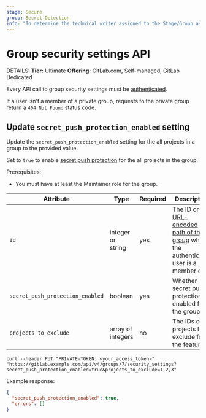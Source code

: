 ```yaml
---
stage: Secure
group: Secret Detection
info: "To determine the technical writer assigned to the Stage/Group associated with this page, see https://handbook.gitlab.com/handbook/product/ux/technical-writing/#assignments"
---
```


# Group security settings API

DETAILS:
**Tier:** Ultimate
**Offering:** GitLab.com, Self-managed, GitLab Dedicated

Every API call to group security settings must be [authenticated](rest/authentication.md).

If a user isn't a member of a private group, requests to the private group return a `404 Not Found` status code.

## Update `secret_push_protection_enabled` setting

Update the `secret_push_protection_enabled` setting for the all projects in a group to the provided value.

Set to `true` to enable [secret push protection](../user/application_security/secret_detection/secret_push_protection/index.md) for the all projects in the group.

Prerequisites:

- You must have at least the Maintainer role for the group.

| Attribute           | Type              | Required   | Description                                                                                                                  |
| ------------------- | ----------------- | ---------- | -----------------------------------------------------------------------------------------------------------------------------|
| `id`                | integer or string | yes        | The ID or [URL-encoded path of the group](rest/index.md#namespaced-paths) which the authenticated user is a member of  |
| `secret_push_protection_enabled`        | boolean | yes        | Whether secret push protection is enabled for the group. |
| `projects_to_exclude`        | array of integers | no        | The IDs of projects to exclude from the feature.  |

```shell
curl --header PUT "PRIVATE-TOKEN: <your_access_token>" "https://gitlab.example.com/api/v4/groups/7/security_settings?secret_push_protection_enabled=true&projects_to_exclude=1,2,3"
```

Example response:

```json
{
  "secret_push_protection_enabled": true,
  "errors": []
}
```
